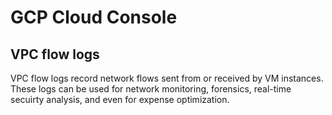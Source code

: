 # GCP Cloud Console

## VPC flow logs

VPC flow logs record network flows sent from or received by VM instances. These logs can be used for network monitoring, forensics,
real-time secuirty analysis, and even for expense optimization.


